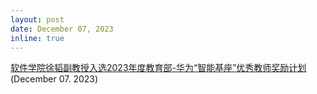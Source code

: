 ```yaml
---
layout: post
date: December 07, 2023
inline: true
---
```


<a href="https://www.nwpu.edu.cn/info/1198/75738.htm">软件学院徐韬副教授入选2023年度教育部-华为“智能基座”优秀教师奖励计划</a>(December 07. 2023)
